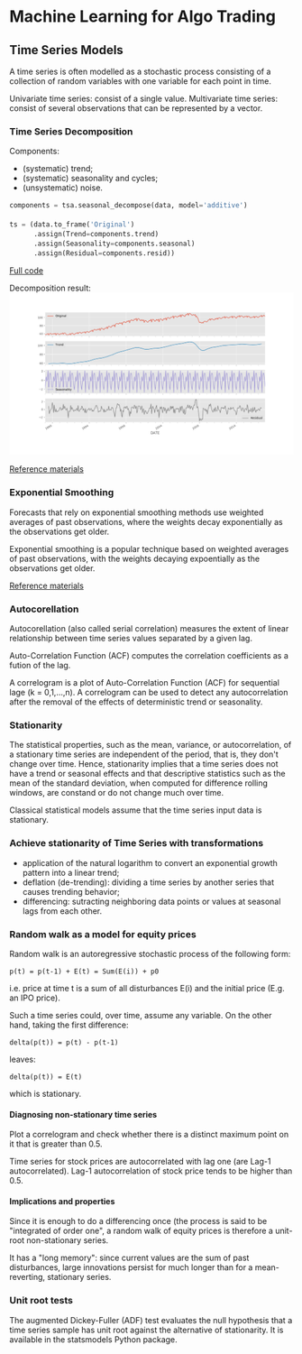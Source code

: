 # Machine Learning for Algo Trading

## Time Series Models

A time series is often modelled as a stochastic process consisting of a collection of random variables with one variable for each point in time.

Univariate time series: consist of a single value.
Multivariate time series: consist of several observations that can be represented by a vector.

### Time Series Decomposition

Components:
  - (systematic) trend;
  - (systematic) seasonality and cycles;
  - (unsystematic) noise.

```python
components = tsa.seasonal_decompose(data, model='additive')

ts = (data.to_frame('Original')
      .assign(Trend=components.trend)
      .assign(Seasonality=components.seasonal)
      .assign(Residual=components.resid))
```

[Full code](models/ts-decomposition/ts_decompose.py)

Decomposition result:
![Decomposition](models/ts-decomposition/img/ts-decomposition.png)

[Reference materials](https://otexts.com/fpp2/decomposition.html)

### Exponential Smoothing

Forecasts that rely on exponential smoothing methods use weighted averages of past observations, where the weights decay exponentially as the observations get older.

Exponential smoothing is a popular technique based on weighted averages of past observations, with the weights decaying expoentially as the observations get older.

[Reference materials](https://otexts.com/fpp2/ses.html)

### Autocorellation

Autocorellation (also called serial correlation) measures the extent of linear relationship between time series values separated by a given lag.

Auto-Correlation Function (ACF) computes the correlation coefficients as a fution of the lag.

A correlogram is a plot of Auto-Correlation Function (ACF) for sequential lage (k = 0,1,...,n).
A correlogram can be used to detect any autocorrelation after the removal of the effects of deterministic trend or seasonality.

### Stationarity

The statistical properties, such as the mean, variance, or autocorrelation, of a stationary time series are independent of the period, that is, they don't change over time. Hence, stationarity implies that a time series does not have a trend or seasonal effects and that descriptive statistics such as the mean of the standard deviation, when computed for difference rolling windows, are constand or do not change much over time.

Classical statistical models assume that the time series input data is stationary.

### Achieve stationarity of Time Series with transformations

  - application of the natural logarithm to convert an exponential growth pattern into a linear trend;
  - deflation (de-trending): dividing a time series by another series that causes trending behavior;
  - differencing: sutracting neighboring data points or values at seasonal lags from each other.

### Random walk as a model for equity prices

Random walk is an autoregressive stochastic process of the following form:

```
p(t) = p(t-1) + E(t) = Sum(E(i)) + p0
```

i.e. price at time t is a sum of all disturbances E(i) and the initial price (E.g. an IPO price).

Such a time series could, over time, assume any variable. On the other hand, taking the first difference:

```
delta(p(t)) = p(t) - p(t-1)
```

leaves:

```
delta(p(t)) = E(t)
```

which is stationary.

#### Diagnosing non-stationary time series

Plot a correlogram and check whether there is a distinct maximum point on it that is greater than 0.5.

Time series for stock prices are autocorrelated with lag one (are Lag-1 autocorrelated).
Lag-1 autocorrelation of stock price tends to be higher than 0.5.


#### Implications and properties

Since it is enough to do a differencing once (the process is said to be "integrated of order one", a random walk of equity prices is therefore a unit-root non-stationary series.

It has a "long memory": since current values are the sum of past disturbances, large innovations persist for much longer than for a mean-reverting, stationary series.

### Unit root tests

The augmented Dickey-Fuller (ADF) test evaluates the null hypothesis that a time series sample has unit root against the alternative of stationarity. It is available in the statsmodels Python package.

